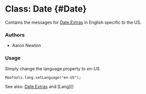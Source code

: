Class: Date {#Date}
=====================================

Contains the messages for [Date.Extras][] in English specific to the US.

### Authors

* Aaron Newton

### Usage

Simply change the language property to *en-US*.

	MooTools.lang.setLanguage("en-US");

See also: [Date.Extras][] and [Lang][]

[Form.Validator]: /more/Forms/Form.Validator#Form.Validator
[Date.Extras]: /more/Native/Date.Extras